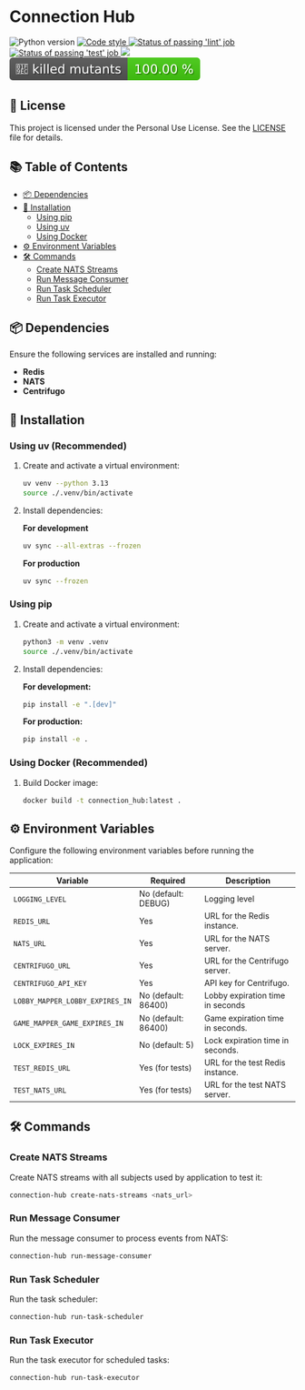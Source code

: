 # Connection Hub

<p align="left">
   <a>
      <img src="https://img.shields.io/badge/python-3.13-blue?logo=python" alt="Python version">
   </a>
   <a href="https://github.com/astral-sh/ruff">
      <img src="https://img.shields.io/badge/code_style-ruff-%236b00ff?logo=python" alt="Code style">
   </a>
   <a href="https://github.com/gaems12/connection-hub/actions/workflows/lint-and-test.yaml">
      <img src="https://img.shields.io/github/actions/workflow/status/gaems12/connection-hub/lint-and-test.yaml?label=lint&logo=github" alt="Status of passing 'lint' job">
   </a>
   <a href="https://github.com/gaems12/connection-hub/actions/workflows/lint-and-test.yaml">
      <img src="https://img.shields.io/github/actions/workflow/status/gaems12/connection-hub/lint-and-test.yaml?label=test&logo=github" alt="Status of passing 'test' job">
   </a>
   <a href="https://codecov.io/gh/gaems12/connection-hub" >
      <img src="https://codecov.io/gh/gaems12/connection-hub/graph/badge.svg?token=4N8N3D3NES"/>
   </a>
    <a href="https://github.com/gaems12/connect-four/actions/workflows/mutation-test.yaml">
      <img src="./assets/killed_mutants_badge.svg">
   </a>
</p>

## 📜 License
This project is licensed under the Personal Use License. See the [LICENSE](LICENSE) file for details.

## 📚 Table of Contents

- [📦 Dependencies](#-dependencies)
- [🚀 Installation](#-installation)
  - [Using pip](#using-pip)
  - [Using uv](#using-uv)
  - [Using Docker](#using-docker)
- [⚙️ Environment Variables](#%EF%B8%8F-environment-variables)
- [🛠️ Commands](#%EF%B8%8F-commands)
  - [Create NATS Streams](#create-nats-streams)
  - [Run Message Consumer](#run-message-consumer)
  - [Run Task Scheduler](#run-task-scheduler)
  - [Run Task Executor](#run-task-executor)

## 📦 Dependencies

Ensure the following services are installed and running:

- **Redis**
- **NATS**
- **Centrifugo**

## 🚀 Installation

### Using uv (Recommended)

1. Create and activate a virtual environment:
   ```bash
   uv venv --python 3.13
   source ./.venv/bin/activate
   ```

2. Install dependencies:

   **For development**
   ```bash
   uv sync --all-extras --frozen
   ```

   **For production**
   ```bash
   uv sync --frozen
   ```

### Using pip

1. Create and activate a virtual environment:
   ```bash
   python3 -m venv .venv
   source ./.venv/bin/activate
   ```

2. Install dependencies:

   **For development:**
   ```bash
   pip install -e ".[dev]"
   ```

   **For production:**
   ```bash
   pip install -e .
   ```

### Using Docker (Recommended)

1. Build Docker image:

   ```bash
   docker build -t connection_hub:latest .
   ```

## ⚙️ Environment Variables

Configure the following environment variables before running the application:

<div align="center">

| Variable                         | Required            | Description                              |
|----------------------------------|---------------------|------------------------------------------|
| `LOGGING_LEVEL`                  | No (default: DEBUG) | Logging level                            |
| `REDIS_URL`                      | Yes                 | URL for the Redis instance.              |
| `NATS_URL`                       | Yes                 | URL for the NATS server.                 |
| `CENTRIFUGO_URL`                 | Yes                 | URL for the Centrifugo server.           |
| `CENTRIFUGO_API_KEY`             | Yes                 | API key for Centrifugo.                  |
| `LOBBY_MAPPER_LOBBY_EXPIRES_IN`  | No (default: 86400) | Lobby expiration time in seconds         |
| `GAME_MAPPER_GAME_EXPIRES_IN`    | No (default: 86400) | Game expiration time in seconds.         |
| `LOCK_EXPIRES_IN`                | No (default: 5)     | Lock expiration time in seconds.         |
| `TEST_REDIS_URL`                 | Yes (for tests)     | URL for the test Redis instance.         |
| `TEST_NATS_URL`                  | Yes (for tests)     | URL for the test NATS server.            |

</div>

## 🛠️ Commands

### Create NATS Streams

Create NATS streams with all subjects used by application to test it:
```bash
connection-hub create-nats-streams <nats_url>
```

### Run Message Consumer

Run the message consumer to process events from NATS:
```bash
connection-hub run-message-consumer
```

### Run Task Scheduler

Run the task scheduler:
```bash
connection-hub run-task-scheduler
```

### Run Task Executor

Run the task executor for scheduled tasks:
```bash
connection-hub run-task-executor
```
